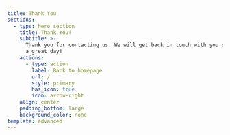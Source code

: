 ```yaml
---
title: Thank You
sections:
  - type: hero_section
    title: Thank You!
    subtitle: >-
      Thank you for contacting us. We will get back in touch with you soon. Have
      a great day!
    actions:
      - type: action
        label: Back to homepage
        url: /
        style: primary
        has_icon: true
        icon: arrow-right
    align: center
    padding_bottom: large
    background_color: none
template: advanced
---
```

